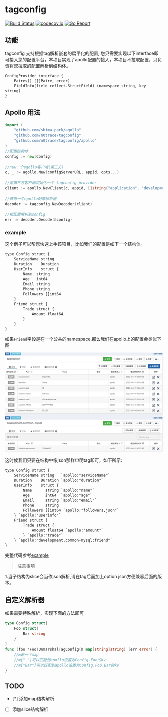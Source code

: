 # tagconfig


[![Build Status][1]][2]  [![codecov.io][3]][4] [![Go Report][5]][6] 

[1]: https://github.com/tagconfig/tagconfig/workflows/Test/badge.svg "Build Status badge"
[2]: https://github.com/tagconfig/tagconfig/workflows/Test/badge.svg "Action Build Status"

[3]: https://codecov.io/github/tagconfig/tagconfig/coverage.svg?branch=master "Coverage badge"
[4]: https://codecov.io/github/tagconfig/tagconfig?branch=master "Codecov Status"

[5]: https://goreportcard.com/badge/github.com/tagconfig/tagconfig "Go Report badge"
[6]: https://goreportcard.com/report/github.com/tagconfig/tagconfig "Go Report"

## 功能

tagconfig 支持根据tag解析嵌套的扁平化的配置, 您只需要实现以下interface即可接入您的配置平台，本项目实现了apollo配置的接入，本项目不拉取配置，只负责将您拉取的配置解析到结构体。

```golang
ConfigProvider interface {
	Paires() ([]Paire, error)
	FieldInfo(field reflect.StructField) (namespace string, key string)
}
```

## Apollo 用法

```go
import (
	"github.com/shima-park/agollo"
	"github.com/n0trace/tagconfig"
	"github.com/n0trace/tagconfig/apollo"
)
//配置结构体
config := new(Config)

//new一个agollo客户端(第三方)
c, _ := agollo.New(configServerURL, appid, opts...)

//用第三方客户端初始化一个 tagconfig provider
client := apollo.NewClient(c, appid, []string{"application", "development.common-mysql"})

//获得一个apollo配置解析器
decoder := tagconfig.NewDecoder(client)

//把配置解析到config
err := decoder.Decode(&config)
```

### example

这个例子可以帮您快速上手该项目，比如我们的配置是如下一个结构体。

```golang
type Config struct {
	ServiceName string 
	Duration    Duration 
	UserInfo    struct {
		Name  string
		Age   int64 
		Email string 
		Phone string
		Followers []int64
	} 
	Friend struct {
		Trade struct {
			Amount float64
		} 
	}
}
```
如果`Friend`字段是在一个公共的namespace,那么我们在apollo上的配置会类似下图

![tagconfig](./resources/apollo-dashboard-tagconfig.png)

这时候我们只要在结构中像json那样申明tag即可，如下所示:

```golang
type Config struct {
	ServiceName string   `apollo:"serviceName"`
	Duration    Duration `apollo:"duration"`
	UserInfo    struct {
		Name      string `apollo:"name"`
		Age       int64  `apollo:"age"`
		Email     string `apollo:"email"`
		Phone     string
		Followers []int64 `apollo:"followers,json"`
	} `apollo:"userinfo"`
	Friend struct {
		Trade struct {
			Amount float64 `apollo:"amount"`
		} `apollo:"trade"`
	} `apollo:"development.common-mysql:friend"`
}
```

完整代码参考[example](/example)

> 注意事项

1.当子结构为slice会当作json解析,请在tag后面加上option json方便兼容后面的版本。

## 自定义解析器

如果需要特殊解析，实现下面的方法即可

```go
type Config struct{
    Foo struct{
        Bar string
    }
}
func (foo *Foo)UnmarshalTagConfig(m map[string]string) (err error) {
    //m是一个map
    //m["."]可以匹配到apollo设置为Config.Foo的kv
    //m["Bar"]可以匹配到apollo设置为Config.Foo.Bar的kv
}
```

## TODO

- [*] 添加map结构解析
- [ ] 添加slice结构解析